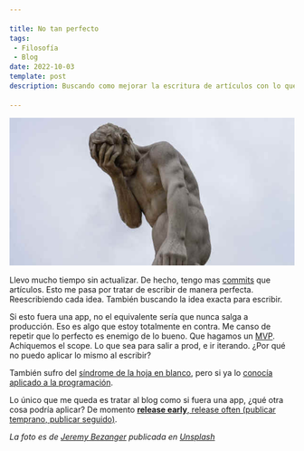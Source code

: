 ```yaml
---

title: No tan perfecto
tags:
 - Filosofía
 - Blog 
date: 2022-10-03
template: post
description: Buscando como mejorar la escritura de artículos con lo que conozco sobre el desarrollo. 

---
```


<img src="facepalm.jpg" alt="Estatua estilo griego con la mano en la cara, como si fuera un facepalm" />

Llevo mucho tiempo sin actualizar. De hecho, tengo mas [commits](https://github.com/4lb0/blog/commits/main) que artículos. Esto me pasa por tratar de escribir de manera perfecta. Reescribiendo cada idea. También buscando la idea exacta para escribir.

Si esto fuera una app, no el equivalente sería que nunca salga a producción. Eso es algo que estoy totalmente en contra. Me canso de repetir que lo perfecto es enemigo de lo bueno. Que hagamos un [MVP](https://es.wikipedia.org/wiki/Producto_viable_m%C3%ADnimo). Achiquemos el scope. Lo que sea para salir a prod, e ir iterando. ¿Por qué no puedo aplicar lo mismo al escribir?

También sufro del [síndrome de la hoja en blanco](https://interactius.com/el-sindrome-de-la-hoja-en-blanco/), pero si ya lo [conocía aplicado a la programación](https://blog.codinghorror.com/avoiding-blank-page-syndrome/).

Lo único que me queda es tratar al blog como si fuera una app, ¿qué otra cosa podría aplicar? De momento [**release early**, release often (publicar temprano, publicar seguido)](https://es.wikipedia.org/wiki/Release_early,_release_often).

*La foto es de [Jeremy Bezanger](https://unsplash.com/@unarchive?utm_source=unsplash&utm_medium=referral&utm_content=creditCopyText) publicada en [Unsplash](https://unsplash.com/?utm_source=unsplash&utm_medium=referral&utm_content=creditCopyText)*
